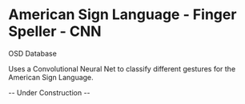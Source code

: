 # American Sign Language - Finger Speller - CNN


OSD Database

Uses a Convolutional Neural Net to classify different gestures for the American Sign Language.


-- Under Construction --
